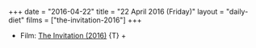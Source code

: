 +++
date = "2016-04-22"
title = "22 April 2016 (Friday)"
layout = "daily-diet"
films = ["the-invitation-2016"]
+++

<ul>
<li class="entry Film">Film: <a href="/films/the-invitation-2016">The Invitation (2016)</a> {T} +</li>
</ul>